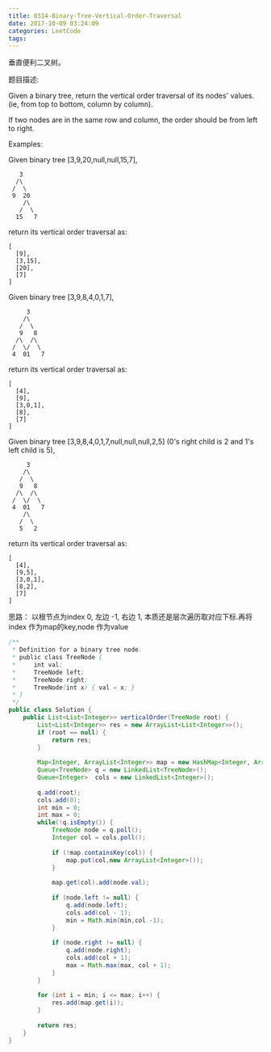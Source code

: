 ```yaml
---
title: 0314-Binary-Tree-Vertical-Order-Traversal
date: 2017-10-09 03:24:09
categories: LeetCode
tags:
---
```


垂直便利二叉树。

题目描述:

Given a binary tree, return the vertical order traversal of its nodes' values. (ie, from top to bottom, column by column).

If two nodes are in the same row and column, the order should be from left to right.

Examples:

Given binary tree [3,9,20,null,null,15,7],
```text
   3
  /\
 /  \
 9  20
    /\
   /  \
  15   7
```
return its vertical order traversal as:
```text
[
  [9],
  [3,15],
  [20],
  [7]
]
```
Given binary tree [3,9,8,4,0,1,7],
```text
     3
    /\
   /  \
   9   8
  /\  /\
 /  \/  \
 4  01   7
```
return its vertical order traversal as:
```text
[
  [4],
  [9],
  [3,0,1],
  [8],
  [7]
]
```
Given binary tree [3,9,8,4,0,1,7,null,null,null,2,5]  (0's right child is 2 and 1's left child is 5),
```text  
     3
    /\
   /  \
   9   8
  /\  /\
 /  \/  \
 4  01   7
    /\
   /  \
   5   2
```
return its vertical order traversal as:
```text
[
  [4],
  [9,5],
  [3,0,1],
  [8,2],
  [7]
]
```

思路： 以根节点为index 0, 左边 -1, 右边 1, 本质还是层次遍历取对应下标.再将 index 作为map的key,node 作为value


```java
/**
 * Definition for a binary tree node.
 * public class TreeNode {
 *     int val;
 *     TreeNode left;
 *     TreeNode right;
 *     TreeNode(int x) { val = x; }
 * }
 */
public class Solution {
    public List<List<Integer>> verticalOrder(TreeNode root) {
        List<List<Integer>> res = new ArrayList<List<Integer>>();
        if (root == null) {
            return res;
        }
        
        Map<Integer, ArrayList<Integer>> map = new HashMap<Integer, ArrayList<Integer>>();
        Queue<TreeNode> q = new LinkedList<TreeNode>();
        Queue<Integer>  cols = new LinkedList<Integer>();
        
        q.add(root);
        cols.add(0);
        int min = 0;
        int max = 0;
        while(!q.isEmpty()) {
            TreeNode node = q.poll();
            Integer col = cols.poll();
            
            if (!map.containsKey(col)) {
                map.put(col,new ArrayList<Integer>());
            }
            
            map.get(col).add(node.val);
            
            if (node.left != null) {
                q.add(node.left);
                cols.add(col - 1);
                min = Math.min(min,col -1);
            }
            
            if (node.right != null) {
                q.add(node.right);
                cols.add(col + 1);
                max = Math.max(max, col + 1);
            }
        }
        
        for (int i = min; i <= max; i++) {          
            res.add(map.get(i));
        }
        
        return res;
    }
}
```
